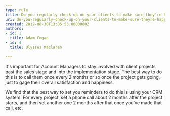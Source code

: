 ```yaml
---
type: rule
title: Do you regularly check up on your clients to make sure they're happy?
uri: do-you-regularly-check-up-on-your-clients-to-make-sure-theyre-happy
created: 2012-08-30T13:05:53.0000000Z
authors:
- id: 1
  title: Adam Cogan
- id: 4
  title: Ulysses Maclaren

---
```


 
It's important for Account Managers to stay involved with client projects past the                  sales stage and into the implementation stage. The best way to do this is to call                  them once every 2 months or so once the project gets going, just to gage their                  overall satisfaction and happiness.
 
We find that the best way to set you reminders to do this is using your CRM system.                  For every project, set a phone call about 2 months after the project starts, and                  then set another one 2 months after that once you've made that call, etc.

